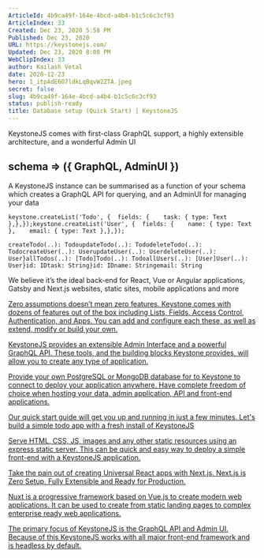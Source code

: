 ```yaml
---
ArticleId: 4b9ca49f-164e-4bcd-a4b4-b1c5c6c3cf93
ArticleIndex: 33
Created: Dec 23, 2020 5:58 PM
Published: Dec 23, 2020
URL: https://keystonejs.com/
Updated: Dec 23, 2020 8:08 PM
WebClipIndex: 33
author: Kailash Vetal
date: 2020-12-23
hero: 1_itpAdE6O7ldkLqBqvW2ZTA.jpeg
secret: false
slug: 4b9ca49f-164e-4bcd-a4b4-b1c5c6c3cf93
status: publish-ready
title: Database setup (Quick Start) | KeystoneJS
---
```

KeystoneJS comes with first-class GraphQL support, a highly extensible architecture, and a wonderful Admin UI

## schema => ({ GraphQL, AdminUI })

A KeystoneJS instance can be summarised as a function of your schema which creates a GraphQL API for querying, and an AdminUI for managing your data

```
keystone.createList('Todo', {  fields: {    task: { type: Text },},});keystone.createList('User', {  fields: {    name: { type: Text },    email: { type: Text },},});
```

```
createTodo(..): TodoupdateTodo(..): TododeleteTodo(..): TodocreateUser(..): UserupdateUser(..): UserdeleteUser(..): User}allTodos(..): [Todo]Todo(..): TodoallUsers(..): [User]User(..): User}id: IDtask: String}id: IDname: Stringemail: String
```

We believe it’s the ideal back-end for React, Vue or Angular applications, Gatsby and Next.js websites, static sites, mobile applications and more

[Zero assumptions doesn’t mean zero features. Keystone comes with dozens of features out of the box including Lists, Fields, Access Control, Authentication, and Apps. You can add and configure each these, as well as extend, modify or build your own.](https://www.keystonejs.com/guides/apps)

[KeystoneJS provides an extensible Admin Interface and a powerful GraphQL API. These tools, and the building blocks Keystone provides, will allow you to create any type of application.](https://www.keystonejs.com/guides/graphql-philosophy)

[Provide your own PostgreSQL or MongoDB database for to Keystone to connect to deploy your application anywhere. Have complete freedom of choice when hosting your data, admin application, API and front-end applications.](https://www.keystonejs.com/guides/deployment)

[Our quick start guide will get you up and running in just a few minutes. Let's build a simple todo app with a fresh install of KeystoneJS](https://www.keystonejs.com/quick-start)

[Serve HTML, CSS, JS, images and any other static resources using an express static server. This can be quick and easy way to deploy a simple front-end with a KeystoneJS application.](https://www.keystonejs.com/keystonejs/app-static/)

[Take the pain out of creating Universal React apps with Next.js. Next.js is Zero Setup, Fully Extensible and Ready for Production.](https://www.keystonejs.com/keystonejs/app-next/)

[Nuxt is a progressive framework based on Vue.js to create modern web applications. It can be used to create from static landing pages to complex enterprise ready web applications.](https://www.keystonejs.com/keystonejs/app-nuxt/)

[The primary focus of KeystoneJS is the GraphQL API and Admin UI. Because of this KeystoneJS works with all major front-end framework and is headless by default.](https://www.keystonejs.com/keystonejs/app-graphql/)
